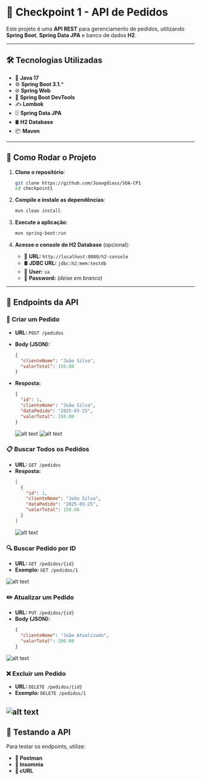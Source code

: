 # 🎯 Checkpoint 1 - API de Pedidos

Este projeto é uma **API REST** para gerenciamento de pedidos, utilizando **Spring Boot**, **Spring Data JPA** e banco de dados **H2**.

---

## 🛠 Tecnologias Utilizadas
- 🚀 **Java 17**
- ⚙️ **Spring Boot 3.1.***
- 🌐 **Spring Web**
- 🔄 **Spring Boot DevTools**
- ✍️ **Lombok**
- 🗄 **Spring Data JPA**
- 🛢 **H2 Database**
- 📦 **Maven**

---

## 🚀 Como Rodar o Projeto

1. **Clone o repositório**:
   ```sh
   git clone https://github.com/Joaogdiass/SOA-CP1
   cd checkpoint1
   ```

2. **Compile e instale as dependências**:
   ```sh
   mvn clean install
   ```

3. **Execute a aplicação**:
   ```sh
   mvn spring-boot:run
   ```

4. **Acesse o console do H2 Database** (opcional):
   - 🔗 **URL:** `http://localhost:8080/h2-console`
   - 🛢 **JDBC URL:** `jdbc:h2:mem:testdb`
   - 👤 **User:** `sa`
   - 🔑 **Password:** *(deixe em branco)*

---

## 📌 Endpoints da API

### 📝 Criar um Pedido
- **URL:** `POST /pedidos`
- **Body (JSON):**
  ```json
  {
    "clienteNome": "João Silva",
    "valorTotal": 150.00
  }
  ```
- **Resposta:**
  ```json
  {
    "id": 1,
    "clienteNome": "João Silva",
    "dataPedido": "2025-03-25",
    "valorTotal": 150.00
  }
  ```

  ![alt text](image.png)
  ![alt text](image-1.png)

### 📋 Buscar Todos os Pedidos
- **URL:** `GET /pedidos`
- **Resposta:**
  ```json
  [
    {
      "id": 1,
      "clienteNome": "João Silva",
      "dataPedido": "2025-03-25",
      "valorTotal": 150.00
    }
  ]
  ```
  ![alt text](image-2.png)

### 🔍 Buscar Pedido por ID
- **URL:** `GET /pedidos/{id}`
- **Exemplo:** `GET /pedidos/1`

![alt text](image-3.png)


### ✏️ Atualizar um Pedido
- **URL:** `PUT /pedidos/{id}`
- **Body (JSON):**
  ```json
  {
    "clienteNome": "João Atualizado",
    "valorTotal": 200.00
  }
  ```
![alt text](image-5.png)
  

### ❌ Excluir um Pedido
- **URL:** `DELETE /pedidos/{id}`
- **Exemplo:** `DELETE /pedidos/1`

![alt text](image-4.png)
---


## 🔬 Testando a API
Para testar os endpoints, utilize:
- **📌 Postman**
- **📌 Insomnia**
- **📌 cURL**



